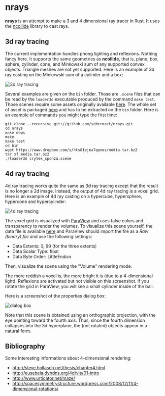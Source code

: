 nrays
=====

**nrays** is an attempt to make a 3 and 4 dimensional ray tracer in Rust.
It uses the [ncollide](http://ncollide.org) library to cast rays.

## 3d ray tracing
The current implementation handles phong lighting and reflexions. Nothing fancy here. It supports
the same geometries as **ncollide**, that is, plane, box, sphere, cylinder, cone, and Minkowski sum
of any supported convex objects. Triangle meshes are not yet supported. Here is an example of 3d ray
casting on the Minkowski sum of a cylinder and a box:

![3d ray tracing](http://crozet.re/nrays/render3d.png)

Several examples are given on the `bin` folder. Those are `.scene` files that can be read by the
`loader3d` executable produced by the command `make test`. Those scenes require some assets
originally available [here](http://graphics.cs.williams.edu/data/meshes.xml). The whole set of
asset is packaged [here](https://www.dropbox.com/s/hts81ejea7quxes/media.tar.bz2) and has to be
extracted on the `bin` folder. Here is an example of commands you might type the first time:

```
git clone --recursive git://github.com/sebcrozet/nrays.git
cd nrays
make deps
make
make test
cd bin
wget https://www.dropbox.com/s/hts81ejea7quxes/media.tar.bz2
tar xf media.tar.bz2
./loader3d crytek_sponza.scene
```

## 4d ray tracing
4d ray tracing works quite the same as 3d ray tracing except that the result is no longer a 2d
image. Instead, the output of 4d ray tracing is a voxel grid. Here is an example of 4d ray casting on
a hypercube, hypersphere, hypercone and hypercylinder:

![4d ray tracing](http://crozet.re/nrays/render4d.png)

The voxel grid is visualized with [ParaView](http://www.paraview.org) and uses false colors and
transparency to render the volumes. To visualize this scene yourself, the data file is available
[here](http://www.crozet.re/nrays/render.4d) and ParaView should import the file as a _Raw (binary) file_
and use the following settings:
  * Data Extents: 0, 99 (for the three extents)
  * Data Scalar Type: float
  * Data Byte Order: LittleEndian

Then, visualize the scene using the "Volume" rendering mode.

The more reddish a voxel is, the more bright it is (due to a 4-dimensional light). Reflexions are
activated but not visible on this screenshot. If you rotate the grid in ParaView, you will see
a small cylinder inside of the ball.

Here is a screenshot of the properties dialog box:

![dialog box](http://crozet.re/nrays/properties_paraview.png)

Note that this scene is obtained using an orthographic projection, with the eye pointing toward the
fourth axis. Thus, since the fourth dimension collapses into the 3d hyperplane, the (not rotated)
objects appear in a natural form.

## Bibliography
Some interesting informations about 4-dimensional rendering:
* http://steve.hollasch.net/thesis/chapter4.html
* http://eusebeia.dyndns.org/4d/vis/01-intro
* http://www.urticator.net/maze/
* http://spacesymmetrystructure.wordpress.com/2008/12/11/4-dimensional-rotations/
